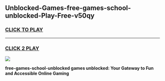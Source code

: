 
## Unblocked-Games-free-games-school-unblocked-Play-Free-v50qy
<h3>
<a href="https://premium76.site?title=free-games-school-unblocked&ref=18A1">CLICK TO PLAY</a></h3>
<hr>

<h3>
<a href="https://premium76.site?title=free-games-school-unblocked&ref=18A1">CLICK 2 PLAY</a>
  
</h3>

<a href="https://premium76.site?title=free-games-school-unblocked&ref=18A1"><img src="https://clearcache.store/games.png"></a>


**free-games-school-unblocked games unblocked: Your Gateway to Fun and Accessible Online Gaming**
